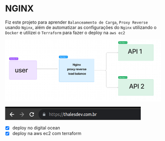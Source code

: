 # NGINX

Fiz este projeto para aprender `Balanceamento de Carga`, `Proxy Reverse` usando `Nginx`, além de automatizar as configurações do `Nginx` utilizando o `Docker` e utilizei o `Terraform` para fazer o deploy na `aws ec2`

![projeto](./doc/nginx-load-balacer-proxy.png)

![projeto](./doc/dominio.png)

- [x] deploy no digital ocean
- [x] deploy na aws ec2 com terraform

